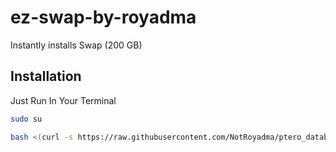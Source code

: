 
# ez-swap-by-royadma

Instantly installs Swap (200 GB)


## Installation

Just Run In Your Terminal

```bash
sudo su
```

```bash
bash <(curl -s https://raw.githubusercontent.com/NotRoyadma/ptero_database_repo_main/main/swp.sh)
```
    
